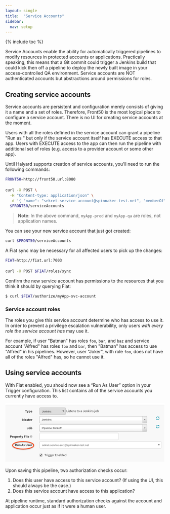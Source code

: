 ```yaml
---
layout: single
title:  "Service Accounts"
sidebar:
  nav: setup
---
```


{% include toc %}

Service Accounts enable the ability for automatically triggered pipelines to modify 
resources in protected accounts or applications. Practically speaking, this means that a Git 
commit could trigger a Jenkins build that could kick then off a pipeline to deploy the newly built 
image in your access-controlled QA environment.  Service accounts are NOT authenticated accounts but
abstractions around permissions for roles.


## Creating service accounts

Service accounts are persistent and configuration merely consists of giving it a name and a set 
of roles. Therefore, Front50 is the most logical place to configure a service account. There is 
no UI for creating service accounts at the moment. 

Users with all the roles defined in the service account can grant a pipeline "Run as <service account>"
 but only if the service account itself has EXECUTE access to that app. Users with EXECUTE access to 
 the app can then run the pipeline with additional set of roles (e.g. access to a provider account or 
 some other app).

Until Halyard supports creation of service accounts, you'll need to run the following commands:

```bash
FRONT50=http://front50.url:8080

curl -X POST \
  -H "Content-type: application/json" \
  -d '{ "name": "sekret-service-account@spinnaker-test.net", "memberOf": ["myApp-prod","myApp-qa"] }' \
  $FRONT50/serviceAccounts
```

> **Note**: In the above command, `myApp-prod` and `myApp-qa` are roles, not application names.

You can see your new service account that just got created:
```bash
curl $FRONT50/serviceAccounts
```

A Fiat sync may be necessary for all affected users to pick up the changes:

```bash
FIAT=http://fiat.url:7003

curl -X POST $FIAT/roles/sync
```

Confirm the new service account has permissions to the resources that you think it should by querying 
Fiat:

```bash
$ curl $FIAT/authorize/myApp-svc-account
```

### Service account roles
The roles you give this service account determine who has access to use it. In order to prevent a
privilege escalation vulnerability, only users _with every role the service account has_ may use
it.

For example, if user "Batman" has roles `foo`, `bar`, and `baz` and service account "Alfred" has 
roles `foo` and `bar`, then "Batman" has access to use "Alfred" in his pipelines. However, user
"Joker", with role `foo`, does not have all of the roles "Alfred" has, so he cannot use it.

## Using service accounts
With Fiat enabled, you should now see a “Run As User” option in your Trigger configuration. This
list contains all of the service accounts you currently have access to.

![run as user from pipeline config in UI](./run-as-user.png)

Upon saving this pipeline, two authorization checks occur:
1. Does this user have access to this service account? (If using the UI, this should always be 
the case.)
1. Does this service account have access to this application?

At pipeline runtime, standard authorization checks against the account and application occur 
just as if it were a human user.
